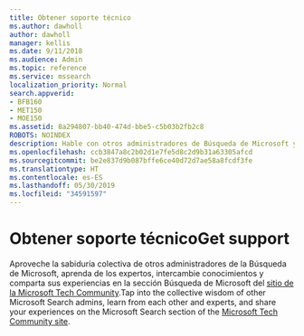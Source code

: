 ```yaml
---
title: Obtener soporte técnico
ms.author: dawholl
author: dawholl
manager: kellis
ms.date: 9/11/2018
ms.audience: Admin
ms.topic: reference
ms.service: mssearch
localization_priority: Normal
search.appverid:
- BFB160
- MET150
- MOE150
ms.assetid: 8a294807-bb40-474d-bbe5-c5b03b2fb2c8
ROBOTS: NOINDEX
description: Hable con otros administradores de Búsqueda de Microsoft y expertos en la comunidad técnica
ms.openlocfilehash: ccb3847a8c2b02d1e7fe5d8c2d9b31a63305afcd
ms.sourcegitcommit: be2e837d9b087bffe6ce40d72d7ae58a8fcdf3fe
ms.translationtype: HT
ms.contentlocale: es-ES
ms.lasthandoff: 05/30/2019
ms.locfileid: "34591597"
---
```

# <a name="get-support"></a><span data-ttu-id="d1c49-103">Obtener soporte técnico</span><span class="sxs-lookup"><span data-stu-id="d1c49-103">Get support</span></span>

<span data-ttu-id="d1c49-104">Aproveche la sabiduría colectiva de otros administradores de la Búsqueda de Microsoft, aprenda de los expertos, intercambie conocimientos y comparta sus experiencias en la sección Búsqueda de Microsoft del [sitio de la Microsoft Tech Community](https://techcommunity.microsoft.com/t5/Microsoft-Search/ct-p/MicrosoftSearch).</span><span class="sxs-lookup"><span data-stu-id="d1c49-104">Tap into the collective wisdom of other Microsoft Search admins, learn from each other and experts, and share your experiences on the Microsoft Search section of the [Microsoft Tech Community site](https://techcommunity.microsoft.com/t5/Microsoft-Search/ct-p/MicrosoftSearch).</span></span>

  

